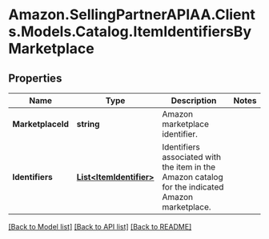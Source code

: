 # Amazon.SellingPartnerAPIAA.Clients.Models.Catalog.ItemIdentifiersByMarketplace
## Properties

Name | Type | Description | Notes
------------ | ------------- | ------------- | -------------
**MarketplaceId** | **string** | Amazon marketplace identifier. | 
**Identifiers** | [**List&lt;ItemIdentifier&gt;**](ItemIdentifier.md) | Identifiers associated with the item in the Amazon catalog for the indicated Amazon marketplace. | 

[[Back to Model list]](../README.md#documentation-for-models) [[Back to API list]](../README.md#documentation-for-api-endpoints) [[Back to README]](../README.md)

